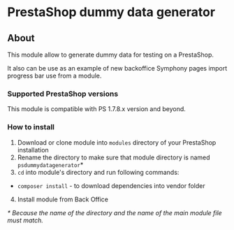# PrestaShop dummy data generator

## About

This module allow to generate dummy data for testing on a PrestaShop.

It also can be use as an example of new backoffice Symphony pages import progress bar use from a module.

### Supported PrestaShop versions

This module is compatible with PS 1.7.8.x version and beyond.
  
### How to install
 
1. Download or clone module into `modules` directory of your PrestaShop installation
2. Rename the directory to make sure that module directory is named `psdummydatagenerator`*
3. `cd` into module's directory and run following commands:
  - `composer install` - to download dependencies into vendor folder
4. Install module from Back Office
 
_* Because the name of the directory and the name of the main module file must match._
 

